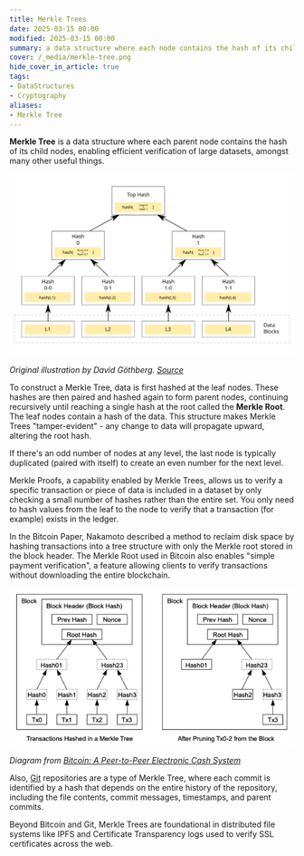 ```yaml
---
title: Merkle Trees
date: 2025-03-15 00:00
modified: 2025-03-15 00:00
summary: a data structure where each node contains the hash of its child nodes
cover: /_media/merkle-tree.png
hide_cover_in_article: true
tags:
- DataStructures
- Cryptography
aliases:
- Merkle Tree
---
```


**Merkle Tree** is a data structure where each parent node contains the hash of its child nodes, enabling efficient verification of large datasets, amongst many other useful things.

![merkle-tree.png](../_media/merkle-tree.png)

*Original illustration by David Göthberg. [Source](https://commons.wikimedia.org/wiki/File:Hash_Tree.svg)*

To construct a Merkle Tree, data is first hashed at the leaf nodes. These hashes are then paired and hashed again to form parent nodes, continuing recursively until reaching a single hash at the root called the **Merkle Root**. The leaf nodes contain a hash of the data. This structure makes Merkle Trees "tamper-evident" - any change to data will propagate upward, altering the root hash.

If there's an odd number of nodes at any level, the last node is typically duplicated (paired with itself) to create an even number for the next level.

Merkle Proofs, a capability enabled by Merkle Trees, allows us to verify a specific transaction or piece of data is included in a dataset by only checking a small number of hashes rather than the entire set. You only need to hash values from the leaf to the node to verify that a transaction (for example) exists in the ledger.

In the Bitcoin Paper, Nakamoto described a method to reclaim disk space by hashing transactions into a tree structure with only the Merkle root stored in the block header. The Merkle Root used in Bitcoin also enables "simple payment verification", a feature allowing clients to verify transactions without downloading the entire blockchain.

![merkle-tree-in-bitcoin.png](../_media/merkle-tree-in-bitcoin.png)

*Diagram from [Bitcoin: A Peer-to-Peer Electronic Cash System](https://bitcoin.org/bitcoin.pdf)*

Also, [Git](git.md) repositories are a type of Merkle Tree, where each commit is identified by a hash that depends on the entire history of the repository, including the file contents, commit messages, timestamps, and parent commits.

Beyond Bitcoin and Git, Merkle Trees are foundational in distributed file systems like IPFS and Certificate Transparency logs used to verify SSL certificates across the web.